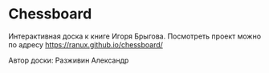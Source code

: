 # Chessboard
Интерактивная доска к книге Игоря Брыгова.
Посмотреть проект можно по адресу https://ranux.github.io/chessboard/

Автор доски: Разживин Александр